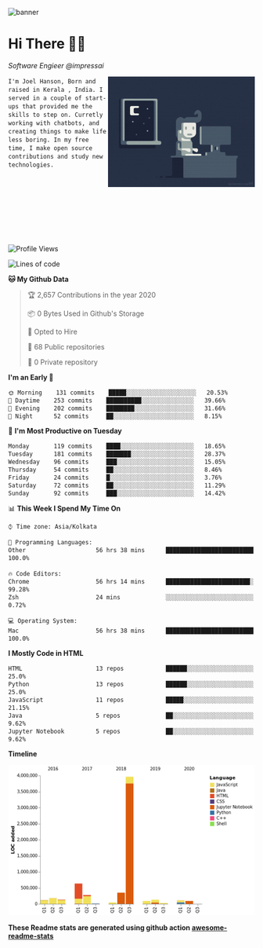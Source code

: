 ![banner](https://images.unsplash.com/photo-1553851935-cad21b77d358?ixlib=rb-1.2.1&ixid=eyJhcHBfaWQiOjEyMDd9&auto=format&fit=crop&w=2250&h=500&q=80)

# Hi There 👋🏼

<em>Software Engieer @impressai</em>

<img align='right' src="https://raw.githubusercontent.com/Joel-hanson/Joel-hanson/master/e426702edf874b181aced1e2fa5c6cde.gif" width="300">

```I'm Joel Hanson, Born and raised in Kerala , India. I served in a couple of start-ups that provided me the skills to step on. Curretly working with chatbots, and creating things to make life less boring. In my free time, I make open source contributions and study new technologies.```

<br></br>
<br></br>
<br></br>
# 


<!--START_SECTION:waka-->
![Profile Views](http://img.shields.io/badge/Profile%20Views-1-blue)

![Lines of code](https://img.shields.io/badge/From%20Hello%20World%20I%27ve%20Written-3.5%20million%20Lines%20of%20code-blue)

**🐱 My Github Data** 

> 🏆 2,657 Contributions in the year 2020
 > 
> 📦 0 Bytes Used in Github's Storage 
 > 
> 💼 Opted to Hire
 > 
> 📜 68 Public repositories
 > 
> 🔑 0 Private repository 
 > 
**I'm an Early 🐤** 

```text
🌞 Morning    131 commits    █████░░░░░░░░░░░░░░░░░░░░   20.53% 
🌆 Daytime    253 commits    ██████████░░░░░░░░░░░░░░░   39.66% 
🌃 Evening    202 commits    ████████░░░░░░░░░░░░░░░░░   31.66% 
🌙 Night      52 commits     ██░░░░░░░░░░░░░░░░░░░░░░░   8.15%

```
📅 **I'm Most Productive on Tuesday** 

```text
Monday       119 commits    ████░░░░░░░░░░░░░░░░░░░░░   18.65% 
Tuesday      181 commits    ███████░░░░░░░░░░░░░░░░░░   28.37% 
Wednesday    96 commits     ███░░░░░░░░░░░░░░░░░░░░░░   15.05% 
Thursday     54 commits     ██░░░░░░░░░░░░░░░░░░░░░░░   8.46% 
Friday       24 commits     █░░░░░░░░░░░░░░░░░░░░░░░░   3.76% 
Saturday     72 commits     ██░░░░░░░░░░░░░░░░░░░░░░░   11.29% 
Sunday       92 commits     ███░░░░░░░░░░░░░░░░░░░░░░   14.42%

```


📊 **This Week I Spend My Time On** 

```text
⌚︎ Time zone: Asia/Kolkata

💬 Programming Languages: 
Other                    56 hrs 38 mins      █████████████████████████   100.0%

🔥 Code Editors: 
Chrome                   56 hrs 14 mins      ████████████████████████░   99.28% 
Zsh                      24 mins             ░░░░░░░░░░░░░░░░░░░░░░░░░   0.72%

💻 Operating System: 
Mac                      56 hrs 38 mins      █████████████████████████   100.0%

```

**I Mostly Code in HTML** 

```text
HTML                     13 repos            ██████░░░░░░░░░░░░░░░░░░░   25.0% 
Python                   13 repos            ██████░░░░░░░░░░░░░░░░░░░   25.0% 
JavaScript               11 repos            █████░░░░░░░░░░░░░░░░░░░░   21.15% 
Java                     5 repos             ██░░░░░░░░░░░░░░░░░░░░░░░   9.62% 
Jupyter Notebook         5 repos             ██░░░░░░░░░░░░░░░░░░░░░░░   9.62%

```


**Timeline**

![Chart not found](https://github.com/Joel-hanson/Joel-hanson/blob/master/charts/bar_graph.png) 


<!--END_SECTION:waka-->

**These Readme stats are generated using github action [awesome-readme-stats](https://github.com/anmol098/waka-readme-stats)**
